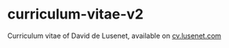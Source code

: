 # curriculum-vitae-v2

Curriculum vitae of David de Lusenet, available on [cv.lusenet.com](https://cv.lusenet.com)
